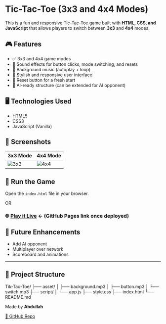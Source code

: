 # Tic-Tac-Toe (3x3 and 4x4 Modes)

This is a fun and responsive Tic-Tac-Toe game built with **HTML, CSS, and JavaScript** that allows players to switch between **3x3** and **4x4** modes.

## 🎮 Features
- ✅ 3x3 and 4x4 game modes
- 🎵 Sound effects for button clicks, mode switching, and resets
- 🔁 Background music (autoplay + loop)
- 🎨 Stylish and responsive user interface
- 🔄 Reset button for a fresh start
- 🧠 AI-ready structure (can be extended for AI opponent)

## 🖥️ Technologies Used
- HTML5
- CSS3
- JavaScript (Vanilla)

## 📸 Screenshots

| 3x3 Mode              | 4x4 Mode              |
|-----------------------|-----------------------|
| ![3x3](asset/3x3-demo.png) | ![4x4](asset/4x4-demo.png) |

## 🚀 Run the Game
Open the `index.html` file in your browser.

OR

### 🌐 [Play it Live](https://abdullahh545.github.io/Tik-Tac-Toe/) ← (GitHub Pages link once deployed)

## 🧠 Future Enhancements
- Add AI opponent
- Multiplayer over network
- Scoreboard and animations

---

## 📂 Project Structure
Tik-Tac-Toe/
├── asset/
│ ├── background.mp3
│ ├── button.mp3
│ └── switch.mp3
├── script/
│ └── app.js
├── style.css
├── index.html
└── README.md


Made  by **Abdullah**

[🔗 GitHub Repo](https://github.com/abdullahh545/Tik-Tac-Toe)

